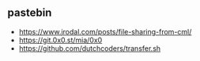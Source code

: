 ## pastebin 
- https://www.jrodal.com/posts/file-sharing-from-cml/
- https://git.0x0.st/mia/0x0
- https://github.com/dutchcoders/transfer.sh


